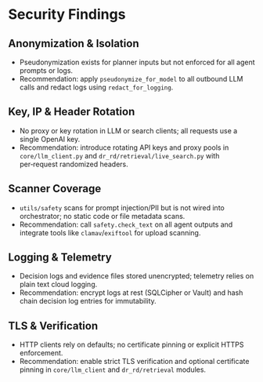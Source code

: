 # Security Findings

## Anonymization & Isolation
- Pseudonymization exists for planner inputs but not enforced for all agent prompts or logs.
- Recommendation: apply `pseudonymize_for_model` to all outbound LLM calls and redact logs using `redact_for_logging`.

## Key, IP & Header Rotation
- No proxy or key rotation in LLM or search clients; all requests use a single OpenAI key.
- Recommendation: introduce rotating API keys and proxy pools in `core/llm_client.py` and `dr_rd/retrieval/live_search.py` with per‑request randomized headers.

## Scanner Coverage
- `utils/safety` scans for prompt injection/PII but is not wired into orchestrator; no static code or file metadata scans.
- Recommendation: call `safety.check_text` on all agent outputs and integrate tools like `clamav`/`exiftool` for upload scanning.

## Logging & Telemetry
- Decision logs and evidence files stored unencrypted; telemetry relies on plain text cloud logging.
- Recommendation: encrypt logs at rest (SQLCipher or Vault) and hash chain decision log entries for immutability.

## TLS & Verification
- HTTP clients rely on defaults; no certificate pinning or explicit HTTPS enforcement.
- Recommendation: enable strict TLS verification and optional certificate pinning in `core/llm_client` and `dr_rd/retrieval` modules.
